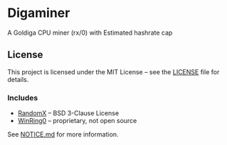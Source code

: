 # Digaminer
A Goldiga CPU miner (rx/0) with Estimated hashrate cap

## License

This project is licensed under the MIT License – see the [LICENSE](./LICENSE) file for details.

### Includes

- [RandomX](https://github.com/tevador/RandomX) – BSD 3-Clause License
- [WinRing0](https://openlibsys.org/) – proprietary, not open source

See [NOTICE.md](./NOTICE.md) for more information.
